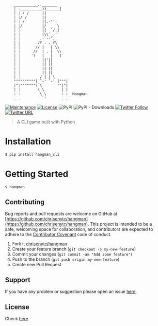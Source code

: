 ```
    ___________.._______
    | .__________))______|
    | | / /      ||
    | |/ /       ||
    | | /        ||.-''.
    | |/         |/  _  \
    | |          ||  `/,|
    | |          (\\`_.'
    | |         .-`--'.
    | |        /Y . . Y\
    | |       // |   | \\
    | |      //  | . |  \\
    | |     ')   |   |   (`
    | |          ||'||
    | |          || ||
    | |          || ||
    | |          || ||
    | |         / | | \
    """"""""""|_`-' `-' |"""|
    |"|"""""""\ \       '"|"|
    | |        \ \        | |
    : :         \ \       : :  Hangman
    . .          `'       . .
```

[![Maintenance](https://img.shields.io/maintenance/yes/2018.svg)]() [![License](https://img.shields.io/github/license/chrisenytc/hangman.svg)](https://github.com/chrisenytc/hangman/blob/master/LICENSE) ![PyPI](https://img.shields.io/pypi/v/hangman_cli.svg)
![PyPI - Downloads](https://img.shields.io/pypi/dm/hangman_cli.svg)
[![Twitter Follow](https://img.shields.io/twitter/follow/chrisenytc.svg?style=social&label=Follow)](http://twitter.com/chrisenytc) [![Twitter URL](https://img.shields.io/twitter/url/http/shields.io.svg?style=social)](https://twitter.com/intent/tweet?text=Awesome%20https://github.com/chrisenytc/hangman%20via%20@chrisenytc)

> A CLI game built with Python

# Installation

```bash
$ pip install hangman_cli
```

# Getting Started

```bash
$ hangman
```

## Contributing

Bug reports and pull requests are welcome on GitHub at [https://github.com/chrisenytc/hangman](https://github.com/chrisenytc/hangman). This project is intended to be a safe, welcoming space for collaboration, and contributors are expected to adhere to the [Contributor Covenant](http://contributor-covenant.org) code of conduct.

1. Fork it [chrisenytc/hangman](https://github.com/chrisenytc/hangman/fork)
2. Create your feature branch (`git checkout -b my-new-feature`)
3. Commit your changes (`git commit -am "Add some feature"`)
4. Push to the branch (`git push origin my-new-feature`)
5. Create new Pull Request

## Support

If you have any problem or suggestion please open an issue [here](https://github.com/chrisenytc/hangman/issues).

## License

Check [here](LICENSE).
